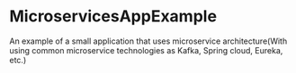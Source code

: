 # MicroservicesAppExample
An example of a small application that uses microservice architecture(With using common microservice technologies as Kafka, Spring cloud, Eureka, etc.)
